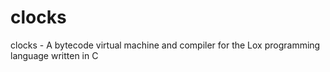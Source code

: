 # clocks
clocks - A bytecode virtual machine and compiler for the Lox programming language written in C
